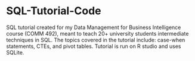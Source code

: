 # SQL-Tutorial-Code
SQL tutorial created for my Data Management for Business Intelligence course (COMM 492), meant to teach 20+ university students intermediate techniques in SQL. The topics covered in the tutorial include: case-when statements, CTEs, and pivot tables. Tutorial is run on R studio and uses SQLite. 
